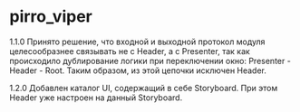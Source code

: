 # pirro_viper

1.1.0 Принято решение, что входной и выходной протокол модуля целесообразнее связывать не с Header, а с Presenter, так как происходило дублирование логики при переключении окно: Presenter - Header - Root. Таким образом, из этой цепочки исключен Header.

1.2.0 Добавлен каталог UI, содержащий в себе Storyboard. При этом Header уже настроен на данный Storyboard.